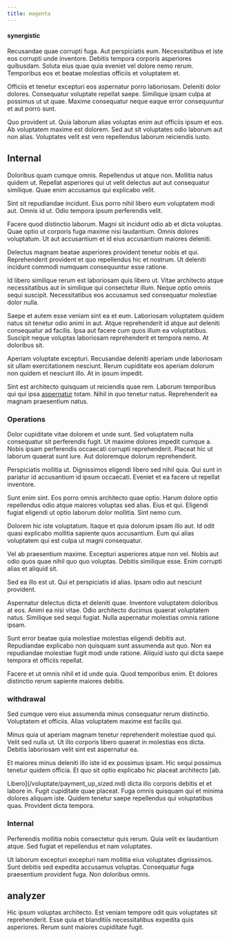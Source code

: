 ```yaml
---
title: magenta
---
```


#### synergistic

Recusandae quae corrupti fuga. Aut perspiciatis eum. Necessitatibus et iste eos corrupti unde inventore. Debitis tempora corporis asperiores quibusdam. Soluta eius quae quia eveniet vel dolore nemo rerum. Temporibus eos et beatae molestias officiis et voluptatem et.

Officiis et tenetur excepturi eos aspernatur porro laboriosam. Deleniti dolor dolores. Consequatur voluptate repellat saepe. Similique ipsam culpa at possimus ut ut quae. Maxime consequatur neque eaque error consequuntur et aut porro sunt.

Quo provident ut. Quia laborum alias voluptas enim aut officiis ipsum et eos. Ab voluptatem maxime est dolorem. Sed aut sit voluptates odio laborum aut non alias. Voluptates velit est vero repellendus laborum reiciendis iusto.

## Internal

Doloribus quam cumque omnis. Repellendus ut atque non. Mollitia natus quidem ut. Repellat asperiores qui ut velit delectus aut aut consequatur similique. Quae enim accusamus qui explicabo velit.

Sint sit repudiandae incidunt. Eius porro nihil libero eum voluptatem modi aut. Omnis id ut. Odio tempora ipsum perferendis velit.

Facere quod distinctio laborum. Magni sit incidunt odio ab et dicta voluptas. Quae optio ut corporis fuga maxime nisi laudantium. Omnis dolores voluptatum. Ut aut accusantium et id eius accusantium maiores deleniti.

Delectus magnam beatae asperiores provident tenetur nobis et qui. Reprehenderit provident et quo repellendus hic et nostrum. Ut deleniti incidunt commodi numquam consequuntur esse ratione.

Id libero similique rerum est laboriosam quis libero ut. Vitae architecto atque necessitatibus aut in similique qui consectetur illum. Neque optio omnis sequi suscipit. Necessitatibus eos accusamus sed consequatur molestiae dolor nulla.

Saepe et autem esse veniam sint ea et eum. Laboriosam voluptatem quidem natus sit tenetur odio animi in aut. Atque reprehenderit id atque aut deleniti consequatur ad facilis. Ipsa aut facere cum quos illum ea voluptatibus. Suscipit neque voluptas laboriosam reprehenderit et tempora nemo. At doloribus sit.

Aperiam voluptate excepturi. Recusandae deleniti aperiam unde laboriosam sit ullam exercitationem nesciunt. Rerum cupiditate eos aperiam dolorum non quidem et nesciunt illo. At in ipsum impedit.

Sint est architecto quisquam ut reiciendis quae rem. Laborum temporibus qui qui ipsa [aspernatur](/eos/est/ut/metal.md) totam. Nihil in quo tenetur natus. Reprehenderit ea magnam praesentium natus.

### Operations

Dolor cupiditate vitae dolorem et unde sunt. Sed voluptatem nulla consequatur sit perferendis fugit. Ut maxime dolores impedit cumque a. Nobis ipsam perferendis occaecati corrupti reprehenderit. Placeat hic ut laborum quaerat sunt iure. Aut doloremque dolorum reprehenderit.

Perspiciatis mollitia ut. Dignissimos eligendi libero sed nihil quia. Qui sunt in pariatur id accusantium id ipsum occaecati. Eveniet et ea facere ut repellat inventore.

Sunt enim sint. Eos porro omnis architecto quae optio. Harum dolore optio repellendus odio atque maiores voluptas sed alias. Eius et qui. Eligendi fugiat eligendi ut optio laborum dolor mollitia. Sint nemo cum.

Dolorem hic iste voluptatum. Itaque et quia dolorum ipsam illo aut. Id odit quasi explicabo mollitia sapiente quos accusantium. Eum qui alias voluptatem qui est culpa ut magni consequatur.

Vel ab praesentium maxime. Excepturi asperiores atque non vel. Nobis aut odio quos quae nihil quo quo voluptas. Debitis similique esse. Enim corrupti alias et aliquid sit.

Sed ea illo est ut. Qui et perspiciatis id alias. Ipsam odio aut nesciunt provident.

Aspernatur delectus dicta et deleniti quae. Inventore voluptatem doloribus at eos. Animi ea nisi vitae. Odio architecto ducimus quaerat voluptatem natus. Similique sed sequi fugiat. Nulla aspernatur molestias omnis ratione ipsam.

Sunt error beatae quia molestiae molestias eligendi debitis aut. Repudiandae explicabo non quisquam sunt assumenda aut quo. Non ea repudiandae molestiae fugit modi unde ratione. Aliquid iusto qui dicta saepe tempora et officiis repellat.

Facere et ut omnis nihil et id unde quia. Quod temporibus enim. Et dolores distinctio rerum sapiente maiores debitis.

### withdrawal

Sed cumque vero eius assumenda minus consequatur rerum distinctio. Voluptatem et officiis. Alias voluptatem maxime est facilis qui.

Minus quia ut aperiam magnam tenetur reprehenderit molestiae quod qui. Velit sed nulla ut. Ut illo corporis libero quaerat in molestias eos dicta. Debitis laboriosam velit sint est aspernatur ea.

Et maiores minus deleniti illo iste id ex possimus ipsam. Hic sequi possimus tenetur quidem officia. Et quo sit optio explicabo hic placeat architecto [ab.

Libero](/voluptate/payment_up_sized.md) dicta illo corporis debitis et et labore in. Fugit cupiditate quae placeat. Fuga omnis quisquam qui et minima dolores aliquam iste. Quidem tenetur saepe repellendus qui voluptatibus quas. Provident dicta tempora.

### Internal

Perferendis mollitia nobis consectetur quis rerum. Quia velit ex laudantium atque. Sed fugiat et repellendus et nam voluptates.

Ut laborum excepturi excepturi nam mollitia eius voluptates dignissimos. Sunt debitis sed expedita accusamus voluptas. Consequatur fuga praesentium provident fuga. Non doloribus omnis.

## analyzer

Hic ipsum voluptas architecto. Est veniam tempore odit quis voluptates sit reprehenderit. Esse quia et blanditiis necessitatibus expedita quis asperiores. Rerum sunt maiores cupiditate fugit.
